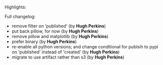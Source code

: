 Highlights:

Full changelog:
   - remove filter on 'published' (by **Hugh Perkins**)
   - put back pillow, for now (by **Hugh Perkins**)
   - remove pillow and matplotlib (by **Hugh Perkins**)
   - prefer binary (by **Hugh Perkins**)
   - re-enable all python versions; and change conditional for publsih to pypi on 'published' instead of 'created' (by **Hugh Perkins**)
   - migrate to use artifact rather than s3 (by **Hugh Perkins**)
